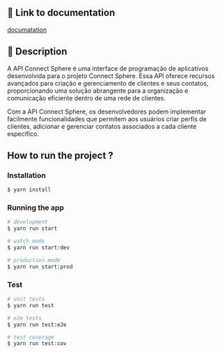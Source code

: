 ## :link: Link to documentation

[documatation](https://connect-sphere-api.onrender.com/api)


## 📝 Description

A API Connect Sphere é uma interface de programação de aplicativos desenvolvida para o projeto Connect Sphere. Essa API oferece recursos avançados para criação e gerenciamento de clientes e seus contatos, proporcionando uma solução abrangente para a organização e comunicação eficiente dentro de uma rede de clientes. 

Com a API Connect Sphere, os desenvolvedores podem implementar facilmente funcionalidades que permitem aos usuários criar perfis de clientes, adicionar e gerenciar contatos associados a cada cliente específico.

## How to run the project ?

### Installation

```bash
$ yarn install
```

### Running the app

```bash
# development
$ yarn run start

# watch mode
$ yarn run start:dev

# production mode
$ yarn run start:prod
```

### Test

```bash
# unit tests
$ yarn run test

# e2e tests
$ yarn run test:e2e

# test coverage
$ yarn run test:cov
```
